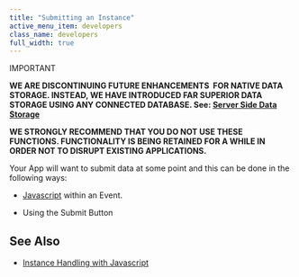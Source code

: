 ```yaml
---
title: "Submitting an Instance"
active_menu_item: developers
class_name: developers
full_width: true
---
```



IMPORTANT

**WE ARE DISCONTINUING FUTURE ENHANCEMENTS  FOR NATIVE DATA STORAGE. INSTEAD, WE HAVE INTRODUCED FAR SUPERIOR DATA STORAGE USING ANY CONNECTED DATABASE. See: [Server Side Data Storage](/developers/documentation/product-guide/data-storage/server-side-data-storage/)**

**WE STRONGLY RECOMMEND THAT YOU DO NOT USE THESE FUNCTIONS. FUNCTIONALITY IS BEING RETAINED FOR A WHILE IN ORDER NOT TO DISRUPT EXISTING APPLICATIONS.**

Your App will want to submit data at some point and this can be done in the following ways:

 - [Javascript](/developers/documentation/scripting-apis/client-scripting-overview/scripting-with-javascript/) within an Event.

 - Using the Submit Button

## See Also

 - [Instance Handling with Javascript](/developers/documentation/product-guide/advanced-features/data-storage-management/standard-storage-procedures/submitting-an-instance/instance-handling-with-javascr)

